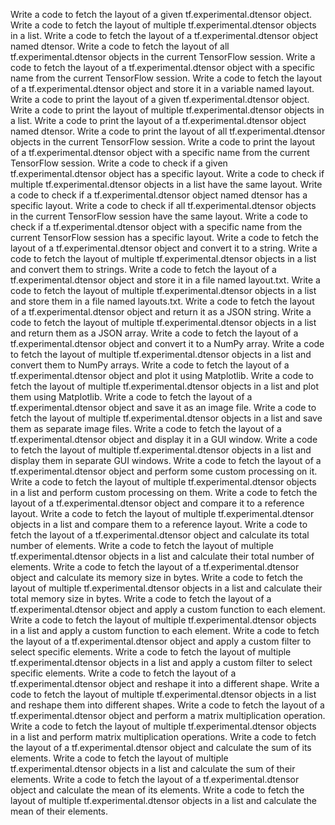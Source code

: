 Write a code to fetch the layout of a given tf.experimental.dtensor object.
Write a code to fetch the layout of multiple tf.experimental.dtensor objects in a list.
Write a code to fetch the layout of a tf.experimental.dtensor object named dtensor.
Write a code to fetch the layout of all tf.experimental.dtensor objects in the current TensorFlow session.
Write a code to fetch the layout of a tf.experimental.dtensor object with a specific name from the current TensorFlow session.
Write a code to fetch the layout of a tf.experimental.dtensor object and store it in a variable named layout.
Write a code to print the layout of a given tf.experimental.dtensor object.
Write a code to print the layout of multiple tf.experimental.dtensor objects in a list.
Write a code to print the layout of a tf.experimental.dtensor object named dtensor.
Write a code to print the layout of all tf.experimental.dtensor objects in the current TensorFlow session.
Write a code to print the layout of a tf.experimental.dtensor object with a specific name from the current TensorFlow session.
Write a code to check if a given tf.experimental.dtensor object has a specific layout.
Write a code to check if multiple tf.experimental.dtensor objects in a list have the same layout.
Write a code to check if a tf.experimental.dtensor object named dtensor has a specific layout.
Write a code to check if all tf.experimental.dtensor objects in the current TensorFlow session have the same layout.
Write a code to check if a tf.experimental.dtensor object with a specific name from the current TensorFlow session has a specific layout.
Write a code to fetch the layout of a tf.experimental.dtensor object and convert it to a string.
Write a code to fetch the layout of multiple tf.experimental.dtensor objects in a list and convert them to strings.
Write a code to fetch the layout of a tf.experimental.dtensor object and store it in a file named layout.txt.
Write a code to fetch the layout of multiple tf.experimental.dtensor objects in a list and store them in a file named layouts.txt.
Write a code to fetch the layout of a tf.experimental.dtensor object and return it as a JSON string.
Write a code to fetch the layout of multiple tf.experimental.dtensor objects in a list and return them as a JSON array.
Write a code to fetch the layout of a tf.experimental.dtensor object and convert it to a NumPy array.
Write a code to fetch the layout of multiple tf.experimental.dtensor objects in a list and convert them to NumPy arrays.
Write a code to fetch the layout of a tf.experimental.dtensor object and plot it using Matplotlib.
Write a code to fetch the layout of multiple tf.experimental.dtensor objects in a list and plot them using Matplotlib.
Write a code to fetch the layout of a tf.experimental.dtensor object and save it as an image file.
Write a code to fetch the layout of multiple tf.experimental.dtensor objects in a list and save them as separate image files.
Write a code to fetch the layout of a tf.experimental.dtensor object and display it in a GUI window.
Write a code to fetch the layout of multiple tf.experimental.dtensor objects in a list and display them in separate GUI windows.
Write a code to fetch the layout of a tf.experimental.dtensor object and perform some custom processing on it.
Write a code to fetch the layout of multiple tf.experimental.dtensor objects in a list and perform custom processing on them.
Write a code to fetch the layout of a tf.experimental.dtensor object and compare it to a reference layout.
Write a code to fetch the layout of multiple tf.experimental.dtensor objects in a list and compare them to a reference layout.
Write a code to fetch the layout of a tf.experimental.dtensor object and calculate its total number of elements.
Write a code to fetch the layout of multiple tf.experimental.dtensor objects in a list and calculate their total number of elements.
Write a code to fetch the layout of a tf.experimental.dtensor object and calculate its memory size in bytes.
Write a code to fetch the layout of multiple tf.experimental.dtensor objects in a list and calculate their total memory size in bytes.
Write a code to fetch the layout of a tf.experimental.dtensor object and apply a custom function to each element.
Write a code to fetch the layout of multiple tf.experimental.dtensor objects in a list and apply a custom function to each element.
Write a code to fetch the layout of a tf.experimental.dtensor object and apply a custom filter to select specific elements.
Write a code to fetch the layout of multiple tf.experimental.dtensor objects in a list and apply a custom filter to select specific elements.
Write a code to fetch the layout of a tf.experimental.dtensor object and reshape it into a different shape.
Write a code to fetch the layout of multiple tf.experimental.dtensor objects in a list and reshape them into different shapes.
Write a code to fetch the layout of a tf.experimental.dtensor object and perform a matrix multiplication operation.
Write a code to fetch the layout of multiple tf.experimental.dtensor objects in a list and perform matrix multiplication operations.
Write a code to fetch the layout of a tf.experimental.dtensor object and calculate the sum of its elements.
Write a code to fetch the layout of multiple tf.experimental.dtensor objects in a list and calculate the sum of their elements.
Write a code to fetch the layout of a tf.experimental.dtensor object and calculate the mean of its elements.
Write a code to fetch the layout of multiple tf.experimental.dtensor objects in a list and calculate the mean of their elements.